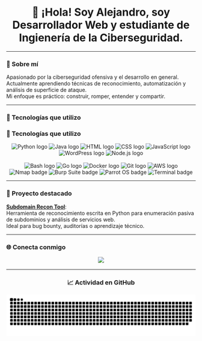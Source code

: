 <h1 align="center">👋 ¡Hola! Soy Alejandro, soy Desarrollador Web y estudiante de Ingienería de la Ciberseguridad.</h1>

---

### 🧠 Sobre mí

Apasionado por la ciberseguridad ofensiva y el desarrollo en general.  
Actualmente aprendiendo técnicas de reconocimiento, automatización y análisis de superficie de ataque.  
Mi enfoque es práctico: construir, romper, entender y compartir.

---

### 🧰 Tecnologías que utilizo

### 🧰 Tecnologías que utilizo

<div align="center">
  <!-- Lenguajes y desarrollo web -->
  <img src="https://skillicons.dev/icons?i=py" height="60" alt="Python logo" />
  <img src="https://skillicons.dev/icons?i=java" height="60" alt="Java logo" />
  <img src="https://skillicons.dev/icons?i=html" height="60" alt="HTML logo" />
  <img src="https://skillicons.dev/icons?i=css" height="60" alt="CSS logo" />
  <img src="https://skillicons.dev/icons?i=javascript" height="60" alt="JavaScript logo" />
  <img src="https://skillicons.dev/icons?i=wordpress" height="60" alt="WordPress logo" />
  <img src="https://skillicons.dev/icons?i=nodejs" height="60" alt="Node.js logo" />
</div>

<br/>

<div align="center">
  <!-- Sysadmin, hacking, cloud -->
  <img src="https://skillicons.dev/icons?i=bash" height="60" alt="Bash logo" />
  <img src="https://skillicons.dev/icons?i=go" height="60" alt="Go logo" />
  <img src="https://skillicons.dev/icons?i=docker" height="60" alt="Docker logo" />
  <img src="https://skillicons.dev/icons?i=git" height="60" alt="Git logo" />
  <img src="https://skillicons.dev/icons?i=aws" height="60" alt="AWS logo" />
  <img src="https://img.shields.io/badge/Nmap-Network%20Scanner-blue?style=for-the-badge" height="32" alt="Nmap badge" />
  <img src="https://img.shields.io/badge/BurpSuite-Tool-red?style=for-the-badge&logoColor=white" height="32" alt="Burp Suite badge" />
  <img src="https://img.shields.io/badge/Parrot%20OS-Hacking-blue?style=for-the-badge&logo=linux&logoColor=white" height="32" alt="Parrot OS badge" />
  <img src="https://img.shields.io/badge/CMD%20%7C%20Terminal-black?style=for-the-badge&logo=windows&logoColor=white" height="32" alt="Terminal badge" />
</div>


---

### 🔎 Proyecto destacado

[**Subdomain Recon Tool**](https://github.com/inknot8x-sudo/subdomain-recon):  
Herramienta de reconocimiento escrita en Python para enumeración pasiva de subdominios y análisis de servicios web.  
Ideal para bug bounty, auditorías o aprendizaje técnico.

---

### 🌐 Conecta conmigo

<div align="center">
  <a href="www.linkedin.com/in/alejandro-martinez-begines-2884a029b">
    <img src="https://img.shields.io/static/v1?message=LinkedIn&logo=linkedin&label=&color=0077B5&logoColor=white&labelColor=&style=for-the-badge" height="25" />
  </a>

---

### 📈 Actividad en GitHub

<picture>
  <source media="(prefers-color-scheme: dark)" srcset="https://raw.githubusercontent.com/Platane/snk/output/github-contribution-grid-snake-dark.svg">
  <source media="(prefers-color-scheme: light)" srcset="https://raw.githubusercontent.com/Platane/snk/output/github-contribution-grid-snake.svg">
  <img alt="contribution graph" src="https://raw.githubusercontent.com/Platane/snk/output/github-contribution-grid-snake.svg">
</picture>
